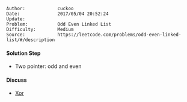 
    Author:            cuckoo
    Date:              2017/05/04 20:52:24
    Update:            
    Problem:           Odd Even Linked List
    Difficulty:        Medium
    Source:            https://leetcode.com/problems/odd-even-linked-list/#/description

#### Solution Step
 - Two pointer: odd and even

#### Discuss
 - [Xor](https://discuss.leetcode.com/topic/34327/xor-solution-and-shortened-other-c-java-python)

